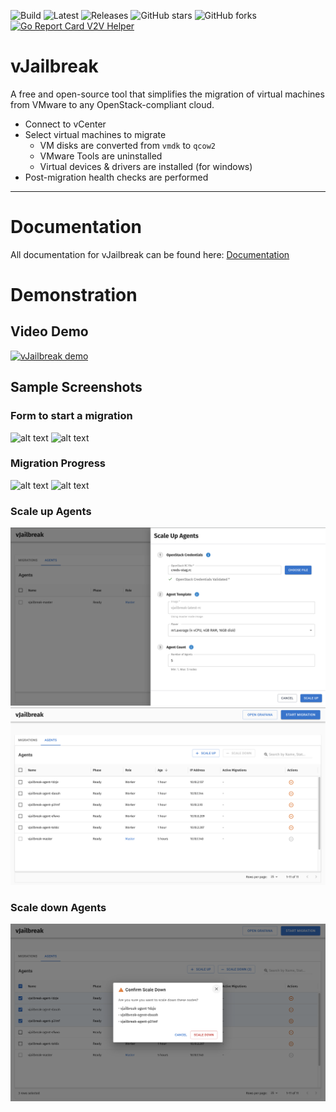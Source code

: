 ![Build](https://github.com/platform9/vjailbreak/actions/workflows/packer.yml/badge.svg)
![Latest](https://badgen.net/github/release/platform9/vjailbreak/latest)
![Releases](https://badgen.net/github/releases/platform9/vjailbreak)
![GitHub stars](https://img.shields.io/github/stars/platform9/vjailbreak)
![GitHub forks](https://img.shields.io/github/forks/platform9/vjailbreak)
[![Go Report Card V2V Helper](https://goreportcard.com/badge/github.com/platform9/vjailbreak/v2v-helper)](https://goreportcard.com/report/github.com/platform9/vjailbreak/v2v-helper)
# vJailbreak
A free and open-source tool that simplifies the migration of virtual machines from VMware to any OpenStack-compliant cloud.
* Connect to vCenter
* Select virtual machines to migrate
  * VM disks are converted from `vmdk` to `qcow2`
  * VMware Tools are uninstalled
  * Virtual devices & drivers are installed (for windows)
* Post-migration health checks are performed

----
# Documentation
All documentation for vJailbreak can be found here: [Documentation](https://platform9.github.io/vjailbreak/)
# Demonstration
## Video Demo

[![vJailbreak demo](https://img.youtube.com/vi/seThilJ5ujM/0.jpg)](https://www.youtube.com/watch?v=seThilJ5ujM)
## Sample Screenshots

### Form to start a migration
![alt text](assets/migrationform1.png)
![alt text](assets/migrationform2.png)

### Migration Progress
![alt text](assets/migrationprogress1.png)
![alt text](assets/migrationprogress2.png)

### Scale up Agents
![alt text](assets/scaleup.png)
![alt text](assets/scaleupagents.png)

### Scale down Agents
![alt text](assets/scaledown.png)